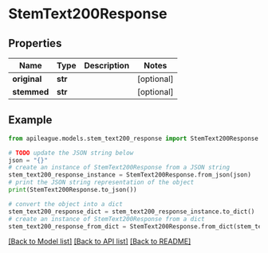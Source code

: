 # StemText200Response


## Properties

Name | Type | Description | Notes
------------ | ------------- | ------------- | -------------
**original** | **str** |  | [optional] 
**stemmed** | **str** |  | [optional] 

## Example

```python
from apileague.models.stem_text200_response import StemText200Response

# TODO update the JSON string below
json = "{}"
# create an instance of StemText200Response from a JSON string
stem_text200_response_instance = StemText200Response.from_json(json)
# print the JSON string representation of the object
print(StemText200Response.to_json())

# convert the object into a dict
stem_text200_response_dict = stem_text200_response_instance.to_dict()
# create an instance of StemText200Response from a dict
stem_text200_response_from_dict = StemText200Response.from_dict(stem_text200_response_dict)
```
[[Back to Model list]](../README.md#documentation-for-models) [[Back to API list]](../README.md#documentation-for-api-endpoints) [[Back to README]](../README.md)


